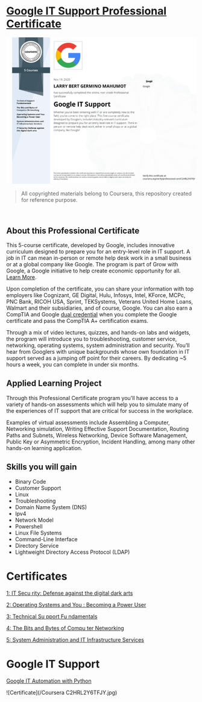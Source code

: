 # [Google IT Support Professional Certificate](https://www.coursera.org/professional-certificates/google-it-support)

![cert](https://github.com/larrymahumot/google-it-support/blob/main/Coursera%20C2HRL2Y6TFJY.jpg)
> All copyrighted materials belong to Coursera, this repository created for reference purpose.

<br>

## About this Professional Certificate

This 5-course certificate, developed by Google, includes innovative curriculum designed to prepare you for an entry-level role in IT support. A job in IT can mean in-person or remote help desk work in a small business or at a global company like Google. The program is part of Grow with Google, a Google initiative to help create economic opportunity for all. [Learn More](https://www.youtube.com/watch?v=5ZjTX0GC944&t=1s).

Upon completion of the certificate, you can share your information with top employers like Cognizant, GE Digital, Hulu, Infosys, Intel, KForce, MCPc, PNC Bank, RICOH USA, Sprint, TEKSystems, Veterans United Home Loans, Walmart and their subsidiaries, and of course, Google. You can also earn a CompTIA and Google [dual credential](https://www.blog.google/outreach-initiatives/grow-with-google/-it-support-comptia/) when you complete the Google certificate and pass the CompTIA A+ certification exams.

Through a mix of video lectures, quizzes, and hands-on labs and widgets, the program will introduce you to troubleshooting, customer service, networking, operating systems, system administration and security. You’ll hear from Googlers with unique backgrounds whose own foundation in IT support served as a jumping off point for their careers. By dedicating ~5 hours a week, you can complete in under six months.

## Applied Learning Project

Through this Professional Certificate program you'll have access to a variety of hands-on assessments which will help you to simulate many of the experiences of IT support that are critical for success in the workplace.

Examples of virtual assessments include Assembling a Computer, Networking simulation, Writing Effective Support Documentation, Routing Paths and Subnets, Wireless Networking, Device Software Management, Public Key or Asymmetric Encryption, Incident Handling, among many other hands-on learning application.

## Skills you will gain

* Binary Code
* Customer Support
* Linux
* Troubleshooting
* Domain Name System (DNS)
* Ipv4
* Network Model
* Powershell
* Linux File Systems
* Command-Line Interface
* Directory Service
* Lightweight Directory Access Protocol (LDAP)


# Certificates

[ 1: IT Secu rity: Defense against the digital dark arts](https://coursera.org/share/98c7b17108de4aea23c21c5b08ce02e2)

[ 2: Operating Systems and You : Becoming a Power User](https://coursera.org/share/4297cd925b2a51b34f50630fc0073013)

[ 3: Technical Su pport Fu ndamentals](https://coursera.org/share/1788c0fcd52030eab8beba3bfbcbc475)

[ 4: The Bits and Bytes of Compu ter Networking](https://coursera.org/share/16765a606030c1626ba3ea4541bead81)

[ 5: System Administration and IT Infrastructure Services](https://coursera.org/share/a4356a1a6bd585c305fd5e135f8d26c6)


# Google IT Support

[Google IT Automation with Python](https://coursera.org/share/bf761499aaa7d0e8f6fc4ffe9c93e8f0)

![Certificate](/Coursera C2HRL2Y6TFJY.jpg)